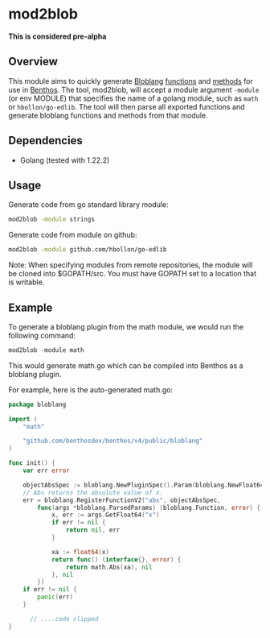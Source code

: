 # mod2blob

**This is considered pre-alpha**

## Overview
This module aims to quickly generate [Bloblang](https://www.benthos.dev/docs/guides/bloblang/about/) [functions](https://www.benthos.dev/docs/guides/bloblang/functions) and [methods](https://www.benthos.dev/docs/guides/bloblang/methods) for use in [Benthos](https://www.benthos.dev). The tool, mod2blob, will accept a module argument `-module` (or env MODULE) that specifies the name of a golang module, such as `math` or `hbollon/go-edlib`. The tool will then parse all exported functions and generate bloblang functions and methods from that module.

## Dependencies

* Golang (tested with 1.22.2)

## Usage

Generate code from go standard library module:
```bash
mod2blob -module strings
```

Generate code from module on github:
```bash
mod2blob -module github.com/hbollon/go-edlib
```

Note: When specifying modules from remote repositories, the module will be cloned into $GOPATH/src.  You must have GOPATH set to a location that is writable.


## Example

To generate a bloblang plugin from the math module, we would run the following command:
```go
mod2blob -module math
```

This would generate math.go which can be compiled into Benthos as a bloblang plugin.

For example, here is the auto-generated math.go:

```go
package bloblang

import (
	"math"

	"github.com/benthosdev/benthos/v4/public/bloblang"
)

func init() {
	var err error

	objectAbsSpec := bloblang.NewPluginSpec().Param(bloblang.NewFloat64Param("x"))
	// Abs returns the absolute value of x.
	err = bloblang.RegisterFunctionV2("abs", objectAbsSpec,
		func(args *bloblang.ParsedParams) (bloblang.Function, error) {
			x, err := args.GetFloat64("x")
			if err != nil {
				return nil, err
			}

			xa := float64(x)
			return func() (interface{}, error) {
				return math.Abs(xa), nil
			}, nil
		})
	if err != nil {
		panic(err)
	}

      // ....code clipped
}
```
